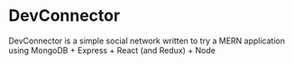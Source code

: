 # DevConnector 
DevConnector is a simple social network written to try a MERN application using MongoDB + Express + React (and Redux) + Node 